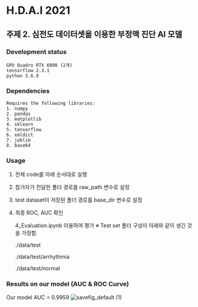 # H.D.A.I 2021 
## 주제 2. 심전도 데이터셋을 이용한 부정맥 진단 AI 모델
### Development status
	GPU Quadro RTX 6000 (2개)
	tensorflow 2.3.1
	python 3.6.9
### Dependencies
	Requires the following libraries:
	1. numpy
	2. pandas 
	3. matplotlib
	4. sklearn
	5. tensorflow
	6. xmldict
	7. joblib
	8. base64
	
	
### Usage
1. 전체 code를 아래 순서대로 실행
2. 참가자가 전달한 폴더 경로를 raw_path 변수로 설정
3. test dataset이 저장된 폴더 경로를 base_dir 변수로 설정
4. 최종 ROC, AUC 확인

	4_Evaluation.ipynb 이용하여 평가 
	※ Test set 폴더 구성이 아래와 같이 생긴 것을 가정함. 
	
	./data/test
	
	./data/test/arrhythmia
	
	./data/test/normal
	
	
### Results on our model (AUC & ROC Curve)
Our model AUC = 0.9959
![savefig_default (1)](https://user-images.githubusercontent.com/62556038/145504513-97a8dbaa-127b-4f64-99c4-3d5b39a82ecd.png)
